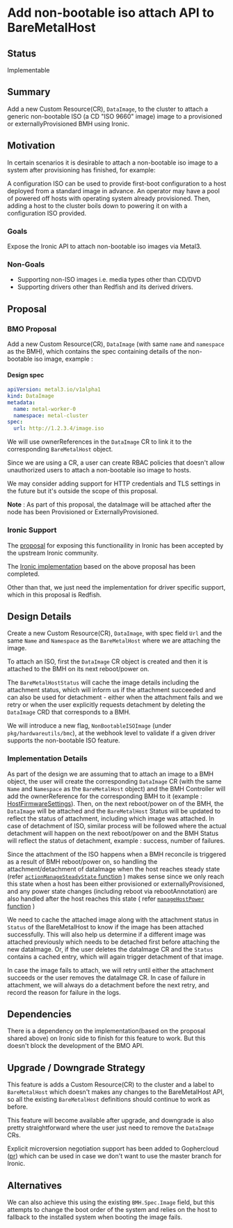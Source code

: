 # Add non-bootable iso attach API to BareMetalHost

## Status

Implementable

## Summary

Add a new Custom Resource(CR), `DataImage`, to the cluster to attach a
generic non-bootable ISO (a CD "ISO 9660" image) image to a provisioned
or externallyProvisioned BMH using Ironic.

## Motivation

In certain scenarios it is desirable to attach a non-bootable iso image
to a system after provisioning has finished, for example:

A configuration ISO can be used to provide first-boot configuration to a host
deployed from a standard image in advance. An operator may have a pool of
powered off hosts with operating system already provisioned. Then, adding
a host to the cluster boils down to powering it on with a configuration ISO provided.

### Goals

Expose the Ironic API to attach non-bootable iso images via Metal3.

### Non-Goals

* Supporting non-ISO images i.e. media types other than CD/DVD
* Supporting drivers other than Redfish and its derived drivers.

## Proposal

### BMO Proposal

Add a new Custom Resource(CR), `DataImage` (with same `name` and `namespace` as the BMH), which contains the spec containing details of the
non-bootable iso image, example :

#### Design spec

```yaml
apiVersion: metal3.io/v1alpha1
kind: DataImage
metadata:
  name: metal-worker-0
  namespace: metal-cluster
spec:
  url: http://1.2.3.4/image.iso
```

We will use ownerReferences in the `DataImage` CR to link it to the corresponding `BareMetalHost` object.

Since we are using a CR, a user can create RBAC policies that doesn't allow unauthorized users
to attach a non-bootable iso image to hosts.

We may consider adding support for HTTP credentials and TLS settings in the future
but it's outside the scope of this proposal.

**Note** : As part of this proposal, the dataImage will be attached after the node
has been Provisioned or ExternallyProvisioned.

### Ironic Support

The [proposal](https://bugs.launchpad.net/ironic/+bug/2033288) for exposing this functionaility in Ironic has been
accepted by the upstream Ironic community.

The [Ironic implementation](https://review.opendev.org/c/openstack/ironic/+/894918) based on the above proposal has been completed.

Other than that, we just need the implementation for driver specific support,
which in this proposal is Redfish.

## Design Details

Create a new Custom Resource(CR), `DataImage`, with spec field `Url` and the same `Name`
and `Namespace` as the `BareMetalHost` where we are attaching the image.

To attach an ISO, first the `DataImage` CR object is created and then it is attached to the
BMH on its next reboot/power on.

The `BareMetalHostStatus` will cache the image details including the attachment
status, which will inform us if the attachment succeeded and can also be used
for detachment - either when the attachment fails and we retry or when the user
explicitly requests detachment by deleting the `DataImage` CRD that corresponds to a BMH.

We will introduce a new flag, `NonBootableISOImage` (under `pkg/hardwareutils/bmc`), at the
webhook level to validate if a given driver supports the non-bootable ISO feature.

### Implementation Details

As part of the design we are assuming that to attach an image to a BMH object, the user
will create the corresponding `DataImage` CR (with the same `Name` and `Namespace` as the
`BareMetalHost` object) and the BMH Controller will add the ownerReference for the corresponding BMH
to it (example : [HostFirmwareSettings](https://github.com/metal3-io/baremetal-operator/blob/9ce684e6462a6ab55ff650cb6c11f9ba1ffb395d/docs/api.md?plain=1#L664)). Then, on the next reboot/power on
of the BMH, the `DataImage` will be attached and the `BareMetalHost` Status will be updated to reflect
the status of attachment, including which image was attached. In case of detachment of ISO, similar process
will be followed where the actual detachment will happen on the next reboot/power on and the BMH Status
will reflect the status of detachment, example : success, number of failures.

Since the attachment of the ISO happens when a BMH reconcile is triggered as a result of BMH
reboot/power on, so handling the attachment/detachment of dataImage when the host reaches steady state (refer [`actionManageSteadyState` function](https://github.com/metal3-io/baremetal-operator/blob/9ce684e6462a6ab55ff650cb6c11f9ba1ffb395d/controllers/metal3.io/baremetalhost_controller.go#L1414) )
makes sense since we only reach this state when a host has been either provisioned or externallyProvisioned, and
any power state changes (including reboot via rebootAnnotation) are also handled after the host reaches this state
( refer [`manageHostPower` function](https://github.com/metal3-io/baremetal-operator/blob/1bb45eef449c942711b1c0937ecff2b10a326eb3/controllers/metal3.io/baremetalhost_controller.go#L222) )

We need to cache the attached image along with the attachment status in `Status`
of the BareMetalHost to know if the image has been attached successfully. This
will also help us determine if a different image was attached previously which
needs to be detached first before attaching the new dataImage. Or, if the user
deletes the dataImage CR and the `Status` contains a cached entry, which will
again trigger detachment of that image.

In case the image fails to attach, we will retry until either the attachment succeeds
or the user removes the dataImage CR. In case of failure in attachment, we will
always do a detachment before the next retry, and record the reason for failure in the
logs.

## Dependencies

There is a dependency on the implementation(based on the proposal shared
above) on Ironic side to finish for this feature to work. But this doesn't
block the development of the BMO API.

## Upgrade / Downgrade Strategy

This feature is adds a Custom Resource(CR) to the cluster and a label to `BareMetalHost`
which doesn't makes any changes to the BareMetalHost API, so all the existing
`BareMetalHost` definitions should continue to work as before.

This feature will become available after upgrade, and downgrade is also pretty
straightforward where the user just need to remove the `DataImage` CRs.

Explicit microversion negotiation support has been added to Gophercloud ([pr](https://github.com/gophercloud/gophercloud/pull/2791))
which can be used in case we don't want to use the master branch for Ironic.

## Alternatives

We can also achieve this using the existing `BMH.Spec.Image` field, but this
attempts to change the boot order of the system and relies on the host to
fallback to the installed system when booting the image fails.
